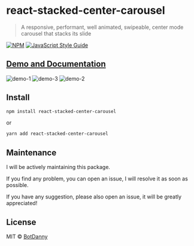 # react-stacked-center-carousel

> A responsive, performant, well animated, swipeable, center mode carousel that stacks its slide

[![NPM](https://img.shields.io/npm/v/react-stacked-center-carousel.svg)](https://www.npmjs.com/package/react-stacked-center-carousel) [![JavaScript Style Guide](https://img.shields.io/badge/code_style-standard-brightgreen.svg)](https://standardjs.com)

## [Demo and Documentation](https://botdanny.github.io/react-stacked-center-carousel/#/)
![demo-1](https://user-images.githubusercontent.com/46267462/125190404-f604eb80-e20a-11eb-8bfe-4de76094e583.gif)
![demo-3](https://user-images.githubusercontent.com/46267462/125190561-ca363580-e20b-11eb-9ecf-9ac17bb11466.gif)
![demo-2](https://user-images.githubusercontent.com/46267462/125190407-f7ceaf00-e20a-11eb-80a5-0304da2365ca.gif)


## Install

```bash
npm install react-stacked-center-carousel
```

or

```bash
yarn add react-stacked-center-carousel
```

## Maintenance

I will be actively maintaining this package. 

If you find any problem, you can open an issue, I will resolve it as soon as possible.

If you have any suggestion, please also open an issue, it will be greatly appreciated! 


## License

MIT © [BotDanny](https://github.com/BotDanny)
